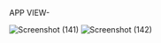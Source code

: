 APP VIEW-

![Screenshot (141)](https://github.com/vinayp9399/Office_Employee_Management_System-React-/assets/111950221/9e84973e-6909-4f6c-a8e2-8aa8d14a4f27)
![Screenshot (142)](https://github.com/vinayp9399/Office_Employee_Management_System-React-/assets/111950221/42ddfaf9-d33d-480a-9c49-bf736a3fa997)
